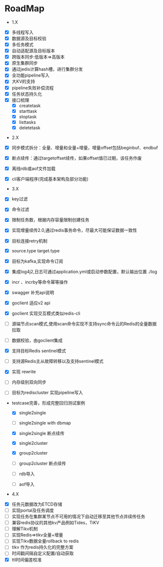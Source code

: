 # RoadMap

* 1.X

- [x] 多线程写入
- [x] 数据源及目标校验
- [x] 多任务模式
- [x] 自动适配源及目标版本
- [x] 跨版本同步:低版本=>高版本
- [x] 原生集群同步
- [x] 通过jedis计算hash槽，进行集群分发 
- [x] 全功能pipeline写入
- [x] 大KV的支持
- [x] pipeline失败补偿流程
- [x]  任务状态持久化
- [x] 接口梳理
  - [x] createtask
  - [x] starttask
  - [x] stoptask
  - [x] listtasks
  - [x] deletetask  

* 2.X

- [x] 同步模式拆分：全量、增量和全量+增量，增量offset包括beginbuf、endbuf
- [x]  断点续传：通过targetoffset续传，如果offset值已过期，该任务作废
- [x] 离线rdb或aof文件加载
- [x] cli客户端程序(完成基本架构及部分功能)


* 3.X
  
- [x] key过滤 
- [x] 命令过滤
- [x] 限制任务数，根据内存容量限制创建任务
- [x] 实现增量续传2.0,通过redis事务命令，尽最大可能保证数据一致性
- [x] 目标连接retry机制
- [x] source.type target.type
- [x] 目标为kafka,实现命令订阅
- [x] 集成log4j2,日志可通过application.yml或启动参数配置，默认输出位置 ./log
- [x]  incr 、incrby等命令幂等操作
- [x]  swagger 补充api说明
- [x] goclient 适应v2 api
- [x] goclient 实现交互模式类似redis-cli
- [ ] 源端节点scan模式,使用scan命令实现不支持sync命令云的Redis的全量数据拉取
- [ ] 数据校验，由goclient集成
- [x] 支持目标Redis sentinel模式
- [ ] 支持源Redis主从故障转移以及支持sentinel模式
- [x] 实现 rewrite
- [ ] 内存级别双向同步  
- [ ] 目标为rediscluster 实现pipeline写入


* testcase完善，形成完整回归测试案例
   - [x] single2single
   - [ ] single2single with dbmap
   - [x] single2single 断点续传
   - [x] single2cluster
   - [x]  group2cluster
   - [ ]  group2cluster 断点续传
   - [ ] rdb导入
   - [ ] aof导入
  


* 4.X
- [x] 任务元数据改为ETCD存储
- [ ] 实现portal及任务调度
- [ ] 实现任务在集群某节点不可用的情况下自动迁移至其他节点并续传任务
- [ ] 兼容redis协议的其他kv产品例如Tides，TiKV
- [ ] 理解Tikv机制
- [ ] 实现Redis=>tikv全量+增量
- [ ] 实现Tikv数据全量rollback to redis
- [ ] tikv 作为redis持久化的完整方案 
- [ ] 时间戳间隔自定义配置/自动获取
- [x] ttl时间偏差校准

